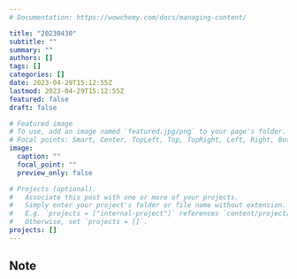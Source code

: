 ```yaml
---
# Documentation: https://wowchemy.com/docs/managing-content/

title: "20230430"
subtitle: ""
summary: ""
authors: []
tags: []
categories: []
date: 2023-04-29T15:12:55Z
lastmod: 2023-04-29T15:12:55Z
featured: false
draft: false

# Featured image
# To use, add an image named `featured.jpg/png` to your page's folder.
# Focal points: Smart, Center, TopLeft, Top, TopRight, Left, Right, BottomLeft, Bottom, BottomRight.
image:
  caption: ""
  focal_point: ""
  preview_only: false

# Projects (optional).
#   Associate this post with one or more of your projects.
#   Simply enter your project's folder or file name without extension.
#   E.g. `projects = ["internal-project"]` references `content/project/deep-learning/index.md`.
#   Otherwise, set `projects = []`.
projects: []
---
```


## Note


